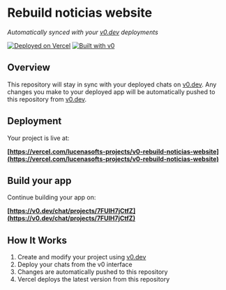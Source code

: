 # Rebuild noticias website

*Automatically synced with your [v0.dev](https://v0.dev) deployments*

[![Deployed on Vercel](https://img.shields.io/badge/Deployed%20on-Vercel-black?style=for-the-badge&logo=vercel)](https://vercel.com/lucenasofts-projects/v0-rebuild-noticias-website)
[![Built with v0](https://img.shields.io/badge/Built%20with-v0.dev-black?style=for-the-badge)](https://v0.dev/chat/projects/7FUlH7jCtfZ)

## Overview

This repository will stay in sync with your deployed chats on [v0.dev](https://v0.dev).
Any changes you make to your deployed app will be automatically pushed to this repository from [v0.dev](https://v0.dev).

## Deployment

Your project is live at:

**[https://vercel.com/lucenasofts-projects/v0-rebuild-noticias-website](https://vercel.com/lucenasofts-projects/v0-rebuild-noticias-website)**

## Build your app

Continue building your app on:

**[https://v0.dev/chat/projects/7FUlH7jCtfZ](https://v0.dev/chat/projects/7FUlH7jCtfZ)**

## How It Works

1. Create and modify your project using [v0.dev](https://v0.dev)
2. Deploy your chats from the v0 interface
3. Changes are automatically pushed to this repository
4. Vercel deploys the latest version from this repository